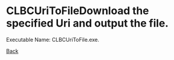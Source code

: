 
# CLBCUriToFileDownload the specified Uri and output the file.
          
Executable Name: CLBCUriToFile.exe.

<a href="/codee42/CODEiverse-OST/blob/master/README.md">Back</a>